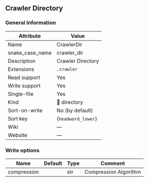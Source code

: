 ## Crawler Directory

### General Information

| Attribute       | Value              |
| --------------- | ------------------ |
| Name            | CrawlerDir         |
| snake_case_name | crawler_dir        |
| Description     | Crawler Directory  |
| Extensions      | `.crawler`         |
| Read support    | Yes                |
| Write support   | Yes                |
| Single-file     | Yes                |
| Kind            | 📁 directory        |
| Sort-on-write   | No (by default)    |
| Sort key        | (`headword_lower`) |
| Wiki            | ―                  |
| Website         | ―                  |

### Write options

| Name        | Default | Type | Comment               |
| ----------- | ------- | ---- | --------------------- |
| compression |         | str  | Compression Algorithm |
